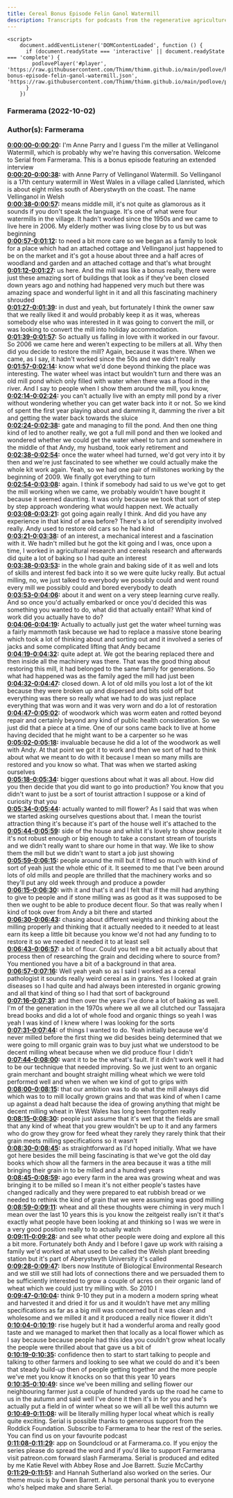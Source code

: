 ```yaml
---
title: Cereal Bonus Episode Felin Ganol Watermill
description: Transcripts for podcasts from the regenerative agriculture space. Search and find episodes and timestamps.
---
```


<script src="https://cdn.podlove.org/web-player/embed.js"></script>
    <script>
        document.addEventListener('DOMContentLoaded', function () {
          if (document.readyState === 'interactive' || document.readyState === 'complete') {
            podlovePlayer('#player', 'https://raw.githubusercontent.com/Thimm/thimm.github.io/main/podlove/https://raw.githubusercontent.com/Thimm/thimm.github.io/main/podlove/podlove/Farmerama/Cereal-bonus-episode-felin-ganol-watermill.json', 'https://raw.githubusercontent.com/Thimm/thimm.github.io/main/podlove/podlove/Farmerama/config.json').then(registerExternalEvents('player'))
          }
        })
  </script>

### Farmerama  (2022-10-02)  
### Author(s): Farmerama  

**[0:00:00-0:00:20](https://soundcloud.com/farmerama-radio/cereal-bonus-episode-felin-ganol-watermill#t=0:00:00):**  I'm Anne Parry and I guess I'm the miller at Vellinganol Watermill, which is probably  why we're having this conversation.  Welcome to Serial from Farmerama. This is a bonus episode featuring an extended interview  
**[0:00:20-0:00:38](https://soundcloud.com/farmerama-radio/cereal-bonus-episode-felin-ganol-watermill#t=0:00:20):**  with Anne Parry of Vellinganol Watermill.  So Vellinganol is a 17th century watermill in West Wales in a village called Llanristed,  which is about eight miles south of Aberystwyth on the coast. The name Vellinganol in Welsh  
**[0:00:38-0:00:57](https://soundcloud.com/farmerama-radio/cereal-bonus-episode-felin-ganol-watermill#t=0:00:38):**  means middle mill, it's not quite as glamorous as it sounds if you don't speak the language.  It's one of what were four watermills in the village. It hadn't worked since the 1950s  and we came to live here in 2006. My elderly mother was living close by to us but was beginning  
**[0:00:57-0:01:12](https://soundcloud.com/farmerama-radio/cereal-bonus-episode-felin-ganol-watermill#t=0:00:57):**  to need a bit more care so we began as a family to look for a place which had an attached  cottage and Vellinganol just happened to be on the market and it's got a house about three  and a half acres of woodland and garden and an attached cottage and that's what brought  
**[0:01:12-0:01:27](https://soundcloud.com/farmerama-radio/cereal-bonus-episode-felin-ganol-watermill#t=0:01:12):**  us here. And the mill was like a bonus really, there were just these amazing sort of buildings  that look as if they've been closed down years ago and nothing had happened very much but  there was amazing space and wonderful light in it and all this fascinating machinery shrouded  
**[0:01:27-0:01:39](https://soundcloud.com/farmerama-radio/cereal-bonus-episode-felin-ganol-watermill#t=0:01:27):**  in dust and yeah, but fortunately I think the owner saw that we really liked it and  would probably keep it as it was, whereas somebody else who was interested in it was  going to convert the mill, or was looking to convert the mill into holiday accommodation.  
**[0:01:39-0:01:57](https://soundcloud.com/farmerama-radio/cereal-bonus-episode-felin-ganol-watermill#t=0:01:39):**  So actually us falling in love with it worked in our favour. So 2006 we came here and weren't  expecting to be millers at all. Why then did you decide to restore the mill? Again, because  it was there. When we came, as I say, it hadn't worked since the 50s and we didn't really  
**[0:01:57-0:02:14](https://soundcloud.com/farmerama-radio/cereal-bonus-episode-felin-ganol-watermill#t=0:01:57):**  know what we'd done beyond thinking the place was interesting. The water wheel was intact  but wouldn't turn and there was an old mill pond which only filled with water when there  was a flood in the river. And I say to people when I show them around the mill, you know,  
**[0:02:14-0:02:24](https://soundcloud.com/farmerama-radio/cereal-bonus-episode-felin-ganol-watermill#t=0:02:14):**  you can't actually live with an empty mill pond by a river without wondering whether  you can get water back into it or not. So we kind of spent the first year playing about  and damming it, damming the river a bit and getting the water back towards the sluice  
**[0:02:24-0:02:38](https://soundcloud.com/farmerama-radio/cereal-bonus-episode-felin-ganol-watermill#t=0:02:24):**  gate and managing to fill the pond. And then one thing kind of led to another really, we  got a full mill pond and then we looked and wondered whether we could get the water wheel  to turn and somewhere in the middle of that Andy, my husband, took early retirement and  
**[0:02:38-0:02:54](https://soundcloud.com/farmerama-radio/cereal-bonus-episode-felin-ganol-watermill#t=0:02:38):**  once the water wheel had turned, we'd got very into it by then and we're just fascinated  to see whether we could actually make the whole kit work again. Yeah, so we had one  pair of millstones working by the beginning of 2009. We finally got everything to turn  
**[0:02:54-0:03:08](https://soundcloud.com/farmerama-radio/cereal-bonus-episode-felin-ganol-watermill#t=0:02:54):**  again. I think if somebody had said to us we've got to get the mill working when we  came, we probably wouldn't have bought it because it seemed daunting. It was only because  we took that sort of step by step approach wondering what would happen next. We actually  
**[0:03:08-0:03:21](https://soundcloud.com/farmerama-radio/cereal-bonus-episode-felin-ganol-watermill#t=0:03:08):**  got going again really I think.  And did you have any experience in that kind of area before?  There's a lot of serendipity involved really. Andy used to restore old cars so he had kind  
**[0:03:21-0:03:38](https://soundcloud.com/farmerama-radio/cereal-bonus-episode-felin-ganol-watermill#t=0:03:21):**  of an interest, a mechanical interest and a fascination with it. We hadn't milled but  he got the kit going and I was, once upon a time, I worked in agricultural research  and cereals research and afterwards did quite a lot of baking so I had quite an interest  
**[0:03:38-0:03:53](https://soundcloud.com/farmerama-radio/cereal-bonus-episode-felin-ganol-watermill#t=0:03:38):**  in the whole grain and baking side of it as well and lots of skills and interest fed back  into it so we were quite lucky really. But actual milling, no, we just talked to everybody  we possibly could and went round every mill we possibly could and bored everybody to death  
**[0:03:53-0:04:06](https://soundcloud.com/farmerama-radio/cereal-bonus-episode-felin-ganol-watermill#t=0:03:53):**  about it and went on a very steep learning curve really.  And so once you'd actually embarked or once you'd decided this was something you wanted  to do, what did that actually entail? What kind of work did you actually have to do?  
**[0:04:06-0:04:19](https://soundcloud.com/farmerama-radio/cereal-bonus-episode-felin-ganol-watermill#t=0:04:06):**  Actually to actually just get the water wheel turning was a fairly mammoth task because  we had to replace a massive stone bearing which took a lot of thinking about and sorting  out and it involved a series of jacks and some complicated lifting that Andy became  
**[0:04:19-0:04:32](https://soundcloud.com/farmerama-radio/cereal-bonus-episode-felin-ganol-watermill#t=0:04:19):**  quite adept at. We got the bearing replaced there and then inside all the machinery was  there. That was the good thing about restoring this mill, it had belonged to the same family  for generations. So what had happened was as the family aged the mill had just been  
**[0:04:32-0:04:47](https://soundcloud.com/farmerama-radio/cereal-bonus-episode-felin-ganol-watermill#t=0:04:32):**  closed down. A lot of old mills you lost a lot of the kit because they were broken up  and dispersed and bits sold off but everything was there so really what we had to do was  just replace everything that was worn and it was very worn and do a lot of restoration  
**[0:04:47-0:05:02](https://soundcloud.com/farmerama-radio/cereal-bonus-episode-felin-ganol-watermill#t=0:04:47):**  of woodwork which was worm eaten and rotted beyond repair and certainly beyond any kind  of public health consideration. So we just did that a piece at a time. One of our sons  came back to live at home having decided that he might want to be a carpenter so he was  
**[0:05:02-0:05:18](https://soundcloud.com/farmerama-radio/cereal-bonus-episode-felin-ganol-watermill#t=0:05:02):**  invaluable because he did a lot of the woodwork as well with Andy. At that point we got it  to work and then we sort of had to think about what we meant to do with it because I mean  so many mills are restored and you know so what. That was when we started asking ourselves  
**[0:05:18-0:05:34](https://soundcloud.com/farmerama-radio/cereal-bonus-episode-felin-ganol-watermill#t=0:05:18):**  bigger questions about what it was all about.  How did you then decide that you did want to go into production? You know that you didn't  want to just be a sort of tourist attraction I suppose or a kind of curiosity that you  
**[0:05:34-0:05:44](https://soundcloud.com/farmerama-radio/cereal-bonus-episode-felin-ganol-watermill#t=0:05:34):**  actually wanted to mill flower?  As I said that was when we started asking ourselves questions about that. I mean the  tourist attraction thing it's because it's part of the house well it's attached to the  
**[0:05:44-0:05:59](https://soundcloud.com/farmerama-radio/cereal-bonus-episode-felin-ganol-watermill#t=0:05:44):**  side of the house and whilst it's lovely to show people it it's not robust enough or big  enough to take a constant stream of tourists and we didn't really want to share our home  in that way. We like to show them the mill but we didn't want to start a job just showing  
**[0:05:59-0:06:15](https://soundcloud.com/farmerama-radio/cereal-bonus-episode-felin-ganol-watermill#t=0:05:59):**  people around the mill but it fitted so much with kind of sort of yeah just the whole ethic  of it. It seemed to me that I've been around lots of old mills and people are thrilled  that the machinery works and so they'll put any old week through and produce a powder  
**[0:06:15-0:06:30](https://soundcloud.com/farmerama-radio/cereal-bonus-episode-felin-ganol-watermill#t=0:06:15):**  with it and that's it and I felt that if the mill had anything to give to people and if  stone milling was as good as it was supposed to be then we ought to be able to produce  decent flour. So that was really when I kind of took over from Andy a bit there and started  
**[0:06:30-0:06:43](https://soundcloud.com/farmerama-radio/cereal-bonus-episode-felin-ganol-watermill#t=0:06:30):**  chasing about different weights and thinking about the milling properly and thinking that  it actually needed to it needed to at least earn its keep a little bit because you know  we'd not had any funding to to restore it so we needed it needed it to at least sell  
**[0:06:43-0:06:57](https://soundcloud.com/farmerama-radio/cereal-bonus-episode-felin-ganol-watermill#t=0:06:43):**  a bit of flour.  Could you tell me a bit actually about that process then of researching the grain and  deciding where to source from? You mentioned you have a bit of a background in that area.  
**[0:06:57-0:07:16](https://soundcloud.com/farmerama-radio/cereal-bonus-episode-felin-ganol-watermill#t=0:06:57):**  Well yeah yeah so as I said I worked as a cereal pathologist it sounds really weird  cereal as in grains. Yes I looked at grain diseases so I had quite and had always been  interested in organic growing and all that kind of thing so I had that sort of background  
**[0:07:16-0:07:31](https://soundcloud.com/farmerama-radio/cereal-bonus-episode-felin-ganol-watermill#t=0:07:16):**  and then over the years I've done a lot of baking as well. I'm of the generation in the  1970s where we all we all clutched our Tassajara bread books and did a lot of whole food and  organic things so yeah I was yeah I was kind of I knew where I was looking for the sorts  
**[0:07:31-0:07:44](https://soundcloud.com/farmerama-radio/cereal-bonus-episode-felin-ganol-watermill#t=0:07:31):**  of things I wanted to do. Yeah initially because we'd never milled before the first thing we  did besides being determined that we were going to mill organic grain was to buy just  what we understood to be decent milling wheat because when we did produce flour I didn't  
**[0:07:44-0:08:00](https://soundcloud.com/farmerama-radio/cereal-bonus-episode-felin-ganol-watermill#t=0:07:44):**  want it to be the wheat's fault. If it didn't work well it had to be our technique that  needed improving. So we just went to an organic grain merchant and bought straight milling  wheat which we were told performed well and when we when we kind of got to grips with  
**[0:08:00-0:08:15](https://soundcloud.com/farmerama-radio/cereal-bonus-episode-felin-ganol-watermill#t=0:08:00):**  that our ambition was to do what the mill always did which was to to mill locally grown  grains and that was kind of when I came up against a dead halt because the idea of growing  anything that might be decent milling wheat in West Wales has long been forgotten really  
**[0:08:15-0:08:30](https://soundcloud.com/farmerama-radio/cereal-bonus-episode-felin-ganol-watermill#t=0:08:15):**  people just assume that it's wet that the fields are small that any kind of wheat that  you grew wouldn't be up to it and any farmers who do grow they grow for feed wheat they  rarely they rarely think that their grain meets milling specifications so it wasn't  
**[0:08:30-0:08:45](https://soundcloud.com/farmerama-radio/cereal-bonus-episode-felin-ganol-watermill#t=0:08:30):**  as straightforward as I'd hoped initially. What we have got here besides the mill being  fascinating is that we've got the old day books which show all the farmers in the area  because it was a tithe mill bringing their grain in to be milled and a hundred years  
**[0:08:45-0:08:59](https://soundcloud.com/farmerama-radio/cereal-bonus-episode-felin-ganol-watermill#t=0:08:45):**  ago every farm in the area was growing wheat and was bringing it to be milled so I mean  it's not either people's tastes have changed radically and they were prepared to eat rubbish  bread or we needed to rethink the kind of grain that we were assuming was good milling  
**[0:08:59-0:09:11](https://soundcloud.com/farmerama-radio/cereal-bonus-episode-felin-ganol-watermill#t=0:08:59):**  wheat and all these thoughts were chiming in very much I mean over the last 10 years  this is you know the zeitgeist really isn't it that's exactly what people have been looking  at and thinking so I was we were in a very good position really to to actually watch  
**[0:09:11-0:09:28](https://soundcloud.com/farmerama-radio/cereal-bonus-episode-felin-ganol-watermill#t=0:09:11):**  and see what other people were doing and explore all this a bit more. Fortunately both Andy  and I before I gave up work with raising a family we'd worked at what used to be called  the Welsh plant breeding station but it's part of Aberystwyth University it's called  
**[0:09:28-0:09:47](https://soundcloud.com/farmerama-radio/cereal-bonus-episode-felin-ganol-watermill#t=0:09:28):**  Ibers now Institute of Biological Environmental Research and we still we still had lots of  connections there and we persuaded them to be sufficiently interested to grow a couple  of acres on their organic land of wheat which we could just try milling with. So 2010 I  
**[0:09:47-0:10:04](https://soundcloud.com/farmerama-radio/cereal-bonus-episode-felin-ganol-watermill#t=0:09:47):**  think 9-10 they put in a modern a modern spring wheat and harvested it and dried it for us  and it wouldn't have met any milling specifications as far as a big mill was concerned but it  was clean and wholesome and we milled it and it produced a really nice flower it didn't  
**[0:10:04-0:10:19](https://soundcloud.com/farmerama-radio/cereal-bonus-episode-felin-ganol-watermill#t=0:10:04):**  rise hugely but it had a wonderful aroma and really good taste and we managed to market  then that locally as a local flower which as I say because because people had this idea  you couldn't grow wheat locally the people were thrilled about that gave us a bit of  
**[0:10:19-0:10:35](https://soundcloud.com/farmerama-radio/cereal-bonus-episode-felin-ganol-watermill#t=0:10:19):**  confidence then to start to start talking to people and talking to other farmers and  looking to see what we could do and it's been that steady build-up then of people getting  together and the more people we've met you know it knocks on so that this year 10 years  
**[0:10:35-0:10:49](https://soundcloud.com/farmerama-radio/cereal-bonus-episode-felin-ganol-watermill#t=0:10:35):**  since we've been milling and selling flower our neighbouring farmer just a couple of hundred  yards up the road he came to us in the autumn and said well I've done it then it's in for  you and he's actually put a field in of winter wheat so we will all be well this autumn we  
**[0:10:49-0:11:08](https://soundcloud.com/farmerama-radio/cereal-bonus-episode-felin-ganol-watermill#t=0:10:49):**  will be literally milling hyper local wheat which is really quite exciting.  Serial is possible thanks to generous support from the Roddick Foundation. Subscribe to  Farmerama to hear the rest of the series. You can find us on your favourite podcast  
**[0:11:08-0:11:29](https://soundcloud.com/farmerama-radio/cereal-bonus-episode-felin-ganol-watermill#t=0:11:08):**  app on Soundcloud or at Farmerama.co. If you enjoy the series please do spread the word  and if you'd like to support Farmerama visit patreon.com forward slash Farmerama. Serial  is produced and edited by me Katie Revel with Abbey Rose and Joe Barrett. Suzie McCarthy  
**[0:11:29-0:11:51](https://soundcloud.com/farmerama-radio/cereal-bonus-episode-felin-ganol-watermill#t=0:11:29):**  and Hannah Sutherland also worked on the series. Our theme music is by Owen Barrett. A huge  personal thank you to everyone who's helped make and share Serial.  